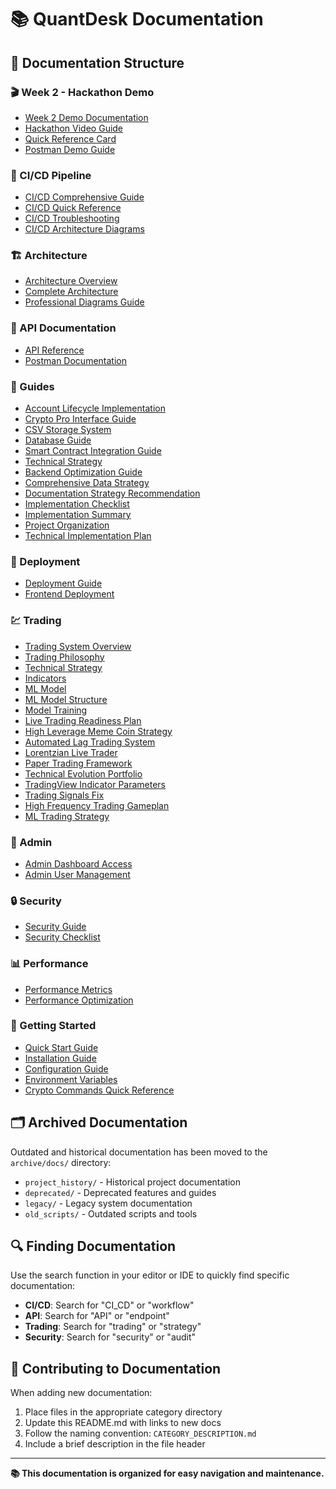 # 📚 QuantDesk Documentation

## 📂 Documentation Structure

### 🎬 Week 2 - Hackathon Demo
- [Week 2 Demo Documentation](./week-2/README.md)
- [Hackathon Video Guide](./week-2/HACKATHON_VIDEO_GUIDE.md)
- [Quick Reference Card](./week-2/QUICK_REFERENCE_CARD.md)
- [Postman Demo Guide](./week-2/postman-demo.md)

### 🚀 CI/CD Pipeline
- [CI/CD Comprehensive Guide](./ci-cd/CI_CD_COMPREHENSIVE_GUIDE.md)
- [CI/CD Quick Reference](./ci-cd/CI_CD_QUICK_REFERENCE.md)
- [CI/CD Troubleshooting](./ci-cd/CI_CD_TROUBLESHOOTING.md)
- [CI/CD Architecture Diagrams](./ci-cd/CI_CD_ARCHITECTURE_DIAGRAMS.md)

### 🏗️ Architecture
- [Architecture Overview](./architecture/overview.md)
- [Complete Architecture](./architecture/complete-arch.md)
- [Professional Diagrams Guide](./architecture/PROFESSIONAL_DIAGRAMS_GUIDE.md)

### 🔌 API Documentation
- [API Reference](./api/API.md)
- [Postman Documentation](./api/postman-doc.md)

### 📖 Guides
- [Account Lifecycle Implementation](./guides/ACCOUNT_LIFECYCLE_IMPLEMENTATION.md)
- [Crypto Pro Interface Guide](./guides/CRYPTO_PRO_INTERFACE_GUIDE.md)
- [CSV Storage System](./guides/CSV_STORAGE_SYSTEM.md)
- [Database Guide](./guides/DATABASE_GUIDE.md)
- [Smart Contract Integration Guide](./guides/SMART_CONTRACT_INTEGRATION_GUIDE.md)
- [Technical Strategy](./guides/TECHNICAL_STRATEGY.md)
- [Backend Optimization Guide](./guides/BACKEND_OPTIMIZATION_GUIDE.md)
- [Comprehensive Data Strategy](./guides/COMPREHENSIVE_DATA_STRATEGY.md)
- [Documentation Strategy Recommendation](./guides/DOCUMENTATION_STRATEGY_RECOMMENDATION.md)
- [Implementation Checklist](./guides/IMPLEMENTATION_CHECKLIST.md)
- [Implementation Summary](./guides/IMPLEMENTATION_SUMMARY.md)
- [Project Organization](./guides/PROJECT_ORGANIZATION.md)
- [Technical Implementation Plan](./guides/TECHNICAL_IMPLEMENTATION_PLAN.md)

### 🚀 Deployment
- [Deployment Guide](./deployment/DEPLOYMENT_GUIDE.md)
- [Frontend Deployment](./deployment/FRONTEND_DEPLOYMENT.md)

### 💹 Trading
- [Trading System Overview](./trading/TRADING_SYSTEM_OVERVIEW.md)
- [Trading Philosophy](./trading/TRADING_PHILOSOPHY.md)
- [Technical Strategy](./trading/TECHNICAL_STRATEGY.md)
- [Indicators](./trading/INDICATORS.md)
- [ML Model](./trading/ML_MODEL.md)
- [ML Model Structure](./trading/ML_MODEL_STRUCTURE.md)
- [Model Training](./trading/MODEL_TRAINING.md)
- [Live Trading Readiness Plan](./trading/LIVE_TRADING_READINESS_PLAN.md)
- [High Leverage Meme Coin Strategy](./trading/HIGH_LEVERAGE_MEME_COIN_STRATEGY.md)
- [Automated Lag Trading System](./trading/AUTOMATED_LAG_TRADING_SYSTEM.md)
- [Lorentzian Live Trader](./trading/LORENTZIAN_LIVE_TRADER.md)
- [Paper Trading Framework](./trading/PAPER_TRADING_FRAMEWORK.md)
- [Technical Evolution Portfolio](./trading/TECHNICAL_EVOLUTION_PORTFOLIO.md)
- [TradingView Indicator Parameters](./trading/TRADINGVIEW_INDICATOR_PARAMETERS.md)
- [Trading Signals Fix](./trading/TRADING_SIGNALS_FIX.md)
- [High Frequency Trading Gameplan](./trading/high-frequency-trading-gameplan.md)
- [ML Trading Strategy](./trading/ml-trading-strat.md)

### 👥 Admin
- [Admin Dashboard Access](./admin/ADMIN_DASHBOARD_ACCESS.md)
- [Admin User Management](./admin/ADMIN_USER_MANAGEMENT.md)

### 🔒 Security
- [Security Guide](./security/)
- [Security Checklist](./security/)

### 📊 Performance
- [Performance Metrics](./performance/PERFORMANCE_METRICS.md)
- [Performance Optimization](./performance/)

### 🚀 Getting Started
- [Quick Start Guide](./getting-started/quick-start.md)
- [Installation Guide](./getting-started/installation.md)
- [Configuration Guide](./getting-started/configuration.md)
- [Environment Variables](./getting-started/ENVIRONMENT_VARIABLES.md)
- [Crypto Commands Quick Reference](./getting-started/CRYPTO_COMMANDS_QUICK_REFERENCE.md)

## 🗂️ Archived Documentation

Outdated and historical documentation has been moved to the `archive/docs/` directory:
- `project_history/` - Historical project documentation
- `deprecated/` - Deprecated features and guides
- `legacy/` - Legacy system documentation
- `old_scripts/` - Outdated scripts and tools

## 🔍 Finding Documentation

Use the search function in your editor or IDE to quickly find specific documentation:
- **CI/CD**: Search for "CI_CD" or "workflow"
- **API**: Search for "API" or "endpoint"
- **Trading**: Search for "trading" or "strategy"
- **Security**: Search for "security" or "audit"

## 📝 Contributing to Documentation

When adding new documentation:
1. Place files in the appropriate category directory
2. Update this README.md with links to new docs
3. Follow the naming convention: `CATEGORY_DESCRIPTION.md`
4. Include a brief description in the file header

---

**📚 This documentation is organized for easy navigation and maintenance.**
